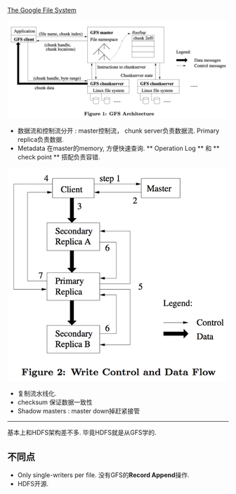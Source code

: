 [The Google File System](https://www.google.com/url?sa=t&rct=j&q=&esrc=s&source=web&cd=1&cad=rja&uact=8&ved=0ahUKEwjz9r3BmZzLAhUC5GMKHQDhApEQFggdMAA&url=http%3A%2F%2Fresearch.google.com%2Farchive%2Fgfs-sosp2003.pdf&usg=AFQjCNGzZjh4fvraWMQ94NNgWXhHKqXwhw&sig2=RBWS6by1NUX3qd_UTwaJWw)

![](./imgs/gfs1.png)

* 数据流和控制流分开 : master控制流， chunk server负责数据流. Primary replica负责数据.
* Metadata 在master的memory, 方便快速查询. ** Operation Log ** 和 ** check point ** 搭配负责容错.

![](./imgs/gfs2.png)

* 复制流水线化.
* checksum 保证数据一致性
* Shadow masters : master down掉赶紧接管

***

基本上和HDFS架构差不多. 毕竟HDFS就是从GFS学的.

## 不同点

* Only single-writers per file. 没有GFS的**Record Append**操作.
* HDFS开源.
